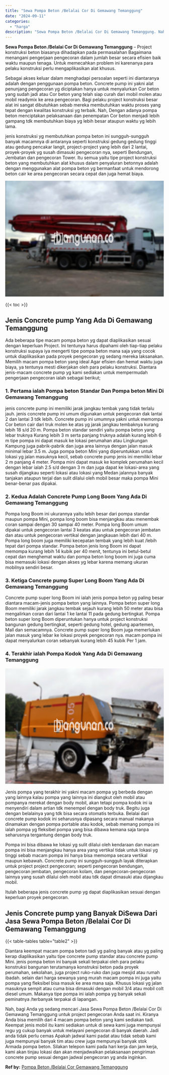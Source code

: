 ```yaml
---
title: "Sewa Pompa Beton /Belalai Cor Di Gemawang Temanggung"
date: "2024-09-11"
categories: 
  - "harga"
description: "Sewa Pompa Beton /Belalai Cor Di Gemawang Temanggung. Nah, bagi Anda yg sedang mencari Jasa Sewa Pompa Beton /Belalai Cor Di Gemawang Temanggung untuk projec..."
---
```


**Sewa Pompa Beton /Belalai Cor Di Gemawang Temanggung** – Project konstruksi beton biasanya dihadapkan pada permasalahan Bagaimana menangani pengerjaan pengecoran dalam jumlah besar secara efisien baik waktu maupun tenaga. Untuk memecahkan problem ini karenanya para pelaku konstruksi perlu mengaplikasikan alat khusus.

Sebagai akses keluar dalam menghadapi persoalan seperti ini diantaranya adalah dengan penggunaan pompa beton. Concrete pump ini yakni alat penunjang pengecoran yg diciptakan hanya untuk menyalurkan Cor beton yang sudah jadi atau Cor beton yang telah siap curah dari mobil molen atau mobil readymix ke area pengecoran. Bagi pelaku project konstruksi besar alat ini sangat dibutuhkan sebab mereka membutuhkan waktu proses yang tepat dengan kwalitas konstruksi yg terbaik. Nah, Dengan adanya pompa beton menciptakan pelaksanaan dan penempatan Cor beton menjadi lebih gampang tdk membutuhkan biaya yg lebih besar ataupun waktu yg lebih lama.

jenis konstruksi yg membutuhkan pompa beton ini sungguh-sungguh banyak macamnya di antaranya seperti konstruksi gedung gedung tinggi atau gedung pencakar langit, project-project yang lebih dari 2 lantai, proyek-proyek yg susah dimasuki pengecoran nya, seperti Bendungan, Jembatan dan pengecoran Tower. Itu semua yaitu tipe project konstruksi beton yang membutuhkan alat khusus dalam penyaluran betonnya adalah dengan menggunakan alat pompa beton yg bermanfaat untuk mendorong beton cair ke area pengecoran secara cepat dan juga hemat biaya.

![Sewa Pompa Beton /Belalai Cor Di Gemawang Temanggung](/images/sewa-concrete-pump-25.png)

{{< toc >}}

## Jenis Concrete pump Yang Ada Di Gemawang Temanggung

Ada beberapa tipe macam pompa beton yg dapat diaplikasikan sesuai dengan keperluan Project. Ini tentunya harus dipahami oleh tiap-tiap pelaku konstruksi supaya iya mengerti tipe pompa beton mana saja yang cocok untuk diaplikasikan pada proyek pengecoran yg sedang mereka laksanakan. Memilih macam pompa beton yang ideal Agar efisien dan hemat waktu juga biaya, ya tentunya mesti dikerjakan oleh para pelaku konstruksi. Diantara jenis-macam concrete pump yg kami sediakan untuk mempermudah pengerjaan pengecoran ialah sebagai berikut;

### 1\. Pertama ialah Pompa beton Standar Dan Pompa beton Mini Di Gemawang Temanggung

jenis concrete pump ini memiliki jarak jangkau tembak yang tidak terlalu jauh. jenis concrete pump ini umum digunakan untuk pengecoran dak lantai 2 dan lantai 3 tdk lebih. Concrete pump ini umumnya yakni untuk memompa Cor beton cair dari truk molen ke atas yg jarak jangkau tembaknya kurang lebih 18 s/d 20 m. Pompa beton standar sendiri yaitu pompa beton yang lebar truknya Kurang lebih 3 m serta panjang truknya adalah kurang lebih 6 m tipe pompa ini dapat masuk ke lokasi perumahan atau Lingkungan Kampung juga pabrik-pabrik dan juga area lainnya dengan jalan masuk minimal lebar 3.5 m. Juga pompa beton Mini yang diperuntukkan untuk lokasi yg jalan masuknya kecil, sebab concrete pump jenis ini memiliki lebar 2 m panjang 4 meter. Pompa mini dapat masuk ke komplek perumahan kecil dengan lebar ialah 2.5 s/d dengan 3 m dan juga dapat ke lokasi-area yang susah dijangkau seperti lokasi atau lokasi yang Medan jalannya banyak tanjakan ataupun terjal dan sulit dilalui oleh mobil besar maka pompa Mini benar-benar pas dipakai.

### 2\. Kedua Adalah Concrete Pump Long Boom Yang Ada Di Gemawang Temanggung

Pompa long Boom ini ukurannya yaitu lebih besar dari pompa standar maupun pompa Mini, pompa long boom bisa menjangkau atau menembak coran sampai dengan 30 sampai 40 meter. Pompa long Boom umum dipakai untuk pengecoran lantai 3 keatas atau untuk pengecoran jembatan dan atau untuk pengecoran vertikal dengan jangkauan lebih dari 40 m. Pompa long boom juga memiliki kecepatan tembak yang lebih kuat /lebih tepat dari pompa standar. Pompa beton jenis long Boom ini dapat memompa kurang lebih 14 kubik per 40 menit, tentunya ini betul-betul cepat dan menghemat waktu dan pompa beton long boom ini juga cuma bisa memasuki lokasi dengan akses yg lebar karena memang ukuran mobilnya sendiri besar.

### 3\. Ketiga Concrete pump Super Long Boom Yang Ada Di Gemawang Temanggung

Concrete pump super long Boom ini ialah jenis pompa beton yg paling besar diantara macam-jenis pompa beton yang lainnya. Pompa beton super long Boom memiliki jarak jangkau tembak sejauh kurang lebih 50 meter atau bisa mengalirkan coran dari lantai 1 ke lantai 11 pada gedung bertingkat. Pompa beton super long Boom diperuntukan hanya untuk project konstruksi bangunan gedung bertingkat, seperti gedung hotel, gedung apartemen, Mall dan semacamnya. Concrete pump super long Boom juga memerlukan jalan masuk yang lebar ke lokasi proyek pengecoran nya. macam pompa ini dapat menyalurkan coran sebanyak kurang lebih 45 kubik Per 1 jam.

### 4\. Terakhir ialah Pompa Kodok Yang Ada Di Gemawang Temanggung

![Sewa Pompa Beton /Belalai Cor Di Gemawang Temanggung](/images/sewa-concrete-pump-22.png)

Jenis pompa yang terakhir ini yakni macam pompa yg berbeda dengan yang lainnya kalau pompa yang lainnya ini diangkut oleh mobil atau pompanya merekat dengan body mobil, akan tetapi pompa kodok ini ia menyendiri dalam artian tdk menempel dengan body truk. Begitu juga dengan belalainya yang tdk bisa secara otomatis terbuka. Belalai dari concrete pump kodok ini seharusnya dipasang secara manual makanya dinamakan dengan pompa portable atau kodok, sebab memang pompa ini ialah pompa yg fleksibel pompa yang bisa dibawa kemana saja tanpa seharusnya tergantung dengan body truk.

Pompa ini bisa dibawa ke lokasi yg sulit dilalui oleh kendaraan dan macam pompa ini bisa menjangkau hanya area yang vertikal tidak untuk lokasi yg tinggi sebab macam pompa ini hanya bisa memompa secara vertikal maupun kebawah. Concrete pump ini sungguh-sungguh layak diterapkan untuk project project pengecoran; seperti pengecoran bendungan, pengecoran jembatan, pengecoran kolam, dan pengecoran-pengecoran lainnya yang susah dilalui oleh mobil atau tdk dapat dimasuki atau dijangkau mobil.

Itulah beberapa jenis concrete pump yg dapat diaplikasikan sesuai dengan keperluan proyek pengecoran.

## Jenis Concrete pump yang Banyak DiSewa Dari Jasa Sewa Pompa Beton /Belalai Cor Di Gemawang Temanggung

{{< table-tables table="table2" >}}

Diantara keempat macam pompa beton tadi yg paling banyak atau yg paling kerap diaplikasikan yaitu tipe concrete pump standar atau concrete pump Mini. jenis pompa beton ini banyak sekali terpakai oleh para pelaku konstruksi bangunan terutamanya konstruksi beton pada proyek perumahan, sekolahan, juga project ruko-ruko dan juga mesjid atau rumah ibadah. selain dari harga sewanya yang murah macam pompa ini juga yaitu pompa yang fleksibel bisa masuk ke area mana saja. Khusus lokasi yg jalan masuknya sempit atau cuma bisa dimasuki dengan mobil 3/4 atau mobil colt diesel umum. Makanya tipe pompa ini ialah pompa yg banyak sekali peminatnya /terbanyak terpakai di lapangan.

Nah, bagi Anda yg sedang mencari Jasa Sewa Pompa Beton /Belalai Cor Di Gemawang Temanggung untuk project pengecoran Anda saat ini. Kiranya Anda bisa memilih dari 4 macam pompa beton yang kami sediakan tadi. Keempat jenis mobil itu kami sediakan untuk di sewa kami juga mempunyai regu yg cukup banyak untuk melayani pengecoran di banyak daerah. Jadi anda tidak perlu cemas Apakah jadwal kami padat atau tidak sebab kami juga mempunyai banyak tim atau crew juga mempunyai banyak stok Armada pompa beton. Silakan telepon kami pada hari kerja dan jam kerja, kami akan tinjau lokasi dan akan menjadwalkan pelaksanaan pengiriman concrete pump sesuai dengan jadwal pengecoran yg anda inginkan.

**Ref by:** [Pompa Beton /Belalai Cor Gemawang Temanggung](https://id.wikipedia.org/wiki/Pompa)
